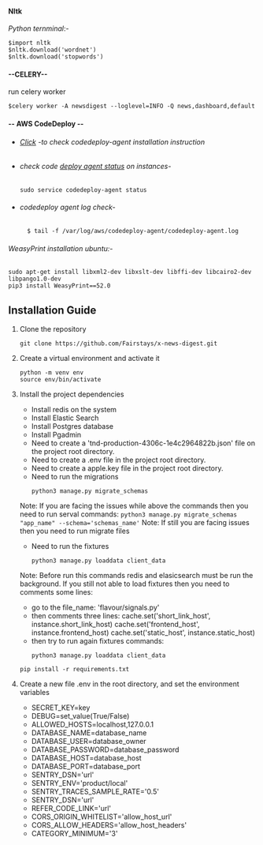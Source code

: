#### Nltk

_Python ternminal_:-

```
$import nltk  
$nltk.download('wordnet')
$nltk.download('stopwords')
```

#### --CELERY--

run celery worker

```shell script
$celery worker -A newsdigest --loglevel=INFO -Q news,dashboard,default
```

#### -- AWS CodeDeploy --

- ###### [Click](https://docs.aws.amazon.com/codedeploy/latest/userguide/codedeploy-agent-operations-install-ubuntu.html) -to check codedeploy-agent installation instruction

- ###### check code [deploy agent status](https://docs.aws.amazon.com/codedeploy/latest/userguide/codedeploy-agent-operations-install-ubuntu.html#:~:text=deb%20%3E%20/tmp/logfile-,To%20check%20that%20the%20service%20is%20running,sudo%20service%20codedeploy%2Dagent%20status,-Did%20this%20page) on instances-

    ```shell
    sudo service codedeploy-agent status
    ```
- ###### codedeploy agent log check-
    ```shell
      $ tail -f /var/log/aws/codedeploy-agent/codedeploy-agent.log
    ```

###### WeasyPrint installation ubuntu:-

    sudo apt-get install libxml2-dev libxslt-dev libffi-dev libcairo2-dev libpango1.0-dev
    pip3 install WeasyPrint==52.0



## Installation Guide

1. Clone the repository
    ```
    git clone https://github.com/Fairstays/x-news-digest.git
    ```

2. Create a virtual environment and activate it
    ```
    python -m venv env
    source env/bin/activate
    ```

3. Install the project dependencies
    * Install redis on the system
    * Install Elastic Search 
    * Install Postgres database
    * Install Pgadmin
    * Need to create a 'tnd-production-4306c-1e4c2964822b.json' file on the project root directory.
    * Need to create a .env file in the project root directory.
    * Need to create a apple.key file in the project root directory.
    * Need to run the migrations
        ```
        python3 manage.py migrate_schemas
        ```
     Note: If you are facing the issues while above the commands then you need to run serval commands:
        ```
        python3 manage.py migrate_schemas "app_name" --schema='schemas_name'
        ```
     Note: If still you are facing issues then you need to run migrate files
    * Need to run the fixtures
        ```
        python3 manage.py loaddata client_data
        ```
     Note: Before run this commands redis and elasicsearch must be run the background.
     If you still not able to load fixtures then you need to comments some lines:
    * go to the file_name: 'flavour/signals.py'
    * then comments three lines:
        cache.set('short_link_host', instance.short_link_host)
        cache.set('frontend_host', instance.frontend_host)
        cache.set('static_host', instance.static_host)
    * then try to run again fixtures commands:
        ```
        python3 manage.py loaddata client_data
        ```
    ```
    pip install -r requirements.txt
    ```

4. Create a new file .env in the root directory, and set the environment variables
    * SECRET_KEY=key
    * DEBUG=set_value(True/False)
    * ALLOWED_HOSTS=localhost,127.0.0.1
    * DATABASE_NAME=database_name
    * DATABASE_USER=database_owner
    * DATABASE_PASSWORD=database_password
    * DATABASE_HOST=database_host
    * DATABASE_PORT=database_port
    * SENTRY_DSN='url'
    * SENTRY_ENV='product/local'
    * SENTRY_TRACES_SAMPLE_RATE='0.5'
    * SENTRY_DSN='url'
    * REFER_CODE_LINK='url'
    * CORS_ORIGIN_WHITELIST='allow_host_url'
    * CORS_ALLOW_HEADERS='allow_host_headers'
    * CATEGORY_MINIMUM='3'
